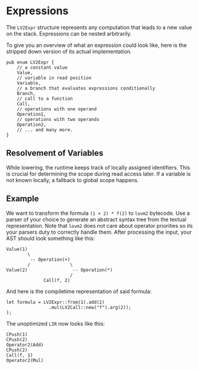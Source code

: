 # Expressions

The `LV2Expr` structure represents any computation that leads to a new value on the stack. Expressions can be nested arbitrarily.

To give you an overview of what an expression could look like, here is the stripped down version of its actual implementation.

``` rust,no_run
pub enum LV2Expr {
    // a constant value
    Value,
    // variable in read position
    Variable,
    // a branch that evaluates expressions conditionally
    Branch,
    // call to a function
    Call,
    // operations with one operand
    Operation1,
    // operations with two operands
    Operation2,
    // ... and many more.
}
```

## Resolvement of Variables

While lowering, the runtime keeps track of locally assigned identifiers. This is crucial for determining the scope during read access later. If a variable is not known locally, a fallback to global scope happens.

## Example

We want to transform the formula `(1 + 2) * f(2)` to `lovm2` bytecode. Use a parser of your choice to generate an abstract syntax tree from the textual representation. Note that `lovm2` does not care about operator priorities so its your parsers duty to correctly handle them. After processing the input, your AST should look something like this:

```
Value(1)
        \
         -- Operation(+)
        /               \
Value(2)                 -- Operation(*)
                        / 
              Call(f, 2)
```

And here is the compiletime representation of said formula:

``` rust,no_run
let formula = LV2Expr::from(1).add(2)
                .mul(LV2Call::new("f").arg(2));
);
```

The unoptimized `LIR` now looks like this:

``` lir
CPush(1)
CPush(2)
Operator2(Add)
CPush(2)
Call(f, 1)
Operator2(Mul)
```

